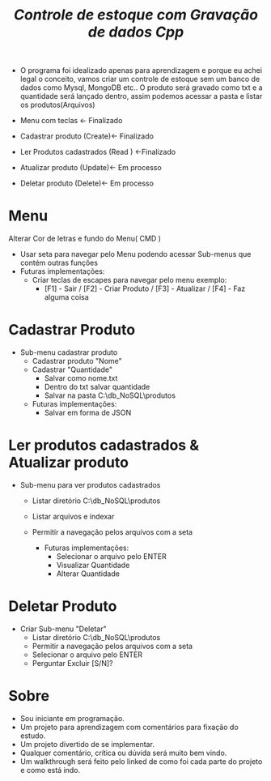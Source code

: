 *<h1 align="center">Controle de estoque com Gravação de dados Cpp</h1><br>*

* O programa foi idealizado apenas para aprendizagem e porque eu achei legal o conceito, vamos criar um controle de estoque sem um banco de dados como Mysql, MongoDB etc.. O produto será gravado como txt e a quantidade será lançado dentro, assim podemos acessar a pasta e listar os produtos(Arquivos)<br>

 * Menu com teclas                   <- Finalizado
 * Cadastrar produto         (Create)<- Finalizado
 * Ler Produtos cadastrados  (Read  ) <-Finalizado
 * Atualizar produto         (Update)<- Em processo
 * Deletar produto           (Delete)<- Em processo<br>

<h1>Menu</h1>

Alterar Cor de letras e fundo do Menu( CMD )
* Usar seta para navegar pelo Menu podendo acessar Sub-menus que contém outras funções<br>
* Futuras implementações:<br>
  * Criar teclas de escapes para navegar pelo menu exemplo:<br>
    * [F1] - Sair / [F2] - Criar Produto / [F3] - Atualizar / [F4] - Faz alguma coisa<br>

<h1>Cadastrar Produto</h1>

* Sub-menu cadastrar produto
  * Cadastrar produto "Nome"
  * Cadastrar "Quantidade"
    * Salvar como nome.txt
    * Dentro do txt salvar quantidade
    * Salvar na pasta C:\db_NoSQL\produtos
  * Futuras implementações:
    * Salvar em forma de JSON

<h1>Ler produtos cadastrados & Atualizar produto</h1>

* Sub-menu para ver produtos cadastrados
  * Listar diretório C:\db_NoSQL\produtos
  * Listar arquivos e indexar
  * Permitir a navegação pelos arquivos com a seta<br>
  
    * Futuras implementações:
      * Selecionar o arquivo pelo ENTER
      * Visualizar Quantidade
      * Alterar Quantidade

<h1>Deletar Produto</h1>

* Criar Sub-menu "Deletar"
  * Listar diretório C:\db_NoSQL\produtos
  * Permitir a navegação pelos arquivos com a seta
  * Selecionar o arquivo pelo ENTER
  * Perguntar Excluir [S/N]?
  
<h1>Sobre</h1>

* Sou iniciante em programação.
* Um projeto para aprendizagem com comentários para fixação do estudo.
* Um projeto divertido de se implementar.
* Qualquer comentário, crítica ou dúvida será muito bem vindo.
* Um walkthrough será feito pelo linked de como foi cada parte do projeto e como está indo.
